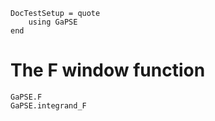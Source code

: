 ```@meta
DocTestSetup = quote
    using GaPSE
end
```

# The F window function

```@docs
GaPSE.F
GaPSE.integrand_F

```